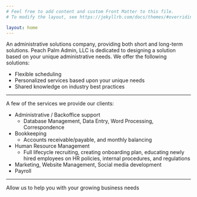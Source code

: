 ```yaml
---
# Feel free to add content and custom Front Matter to this file.
# To modify the layout, see https://jekyllrb.com/docs/themes/#overriding-theme-defaults

layout: home
---
```

An administrative solutions company, providing both short and long-term solutions.
Peach Palm Admin, LLC is dedicated to designing a solution based on your unique administrative needs. 
We offer the following solutions: 

* Flexible scheduling
* Personalized services based upon your unique needs
* Shared knowledge on industry best practices

-------------------------------------------------------------------------
A few of the services we provide our clients:

* Administrative / Backoffice support
  -  Database Management, Data Entry, Word Processing, Correspondence
* Bookkeeping
  - Accounts receivable/payable, and monthly balancing
* Human Resource Management
  - Full lifecycle recruiting, creating onboarding plan, educating newly hired employees on HR policies, internal procedures, and regulations
* Marketing, Website Management, Social media development
* Payroll


-----------------------------------------------------------------------------

Allow us to help you with your growing business needs
